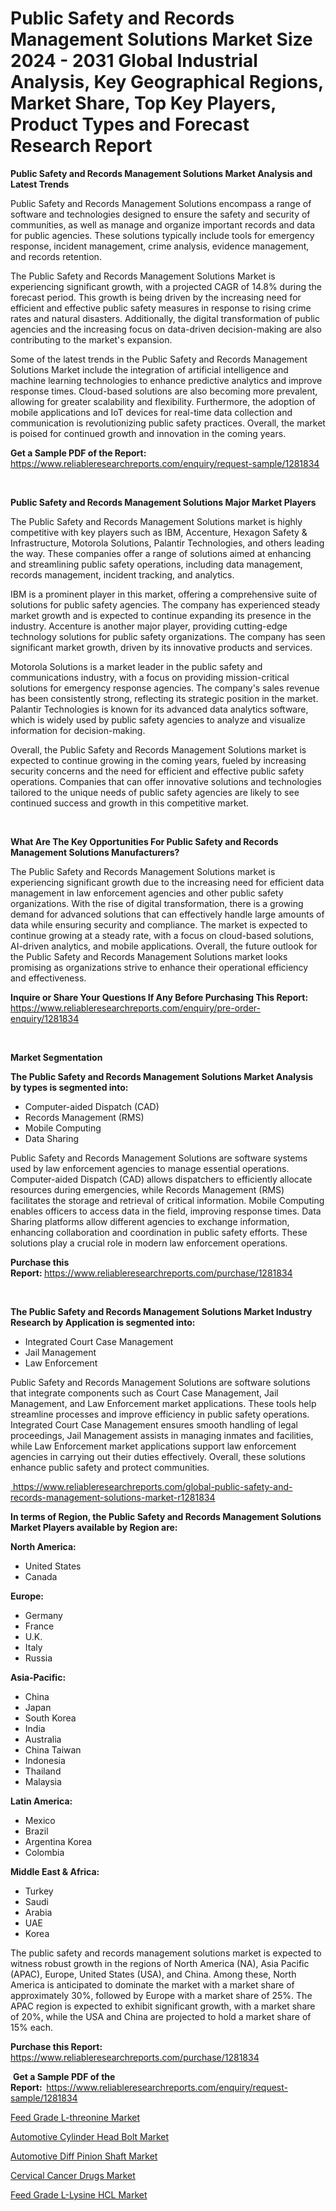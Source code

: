 <p><h1>Public Safety and Records Management Solutions Market Size 2024 - 2031 Global Industrial Analysis, Key Geographical Regions, Market Share, Top Key Players, Product Types and Forecast Research Report</h1></p><p><strong>Public Safety and Records Management Solutions Market Analysis and Latest Trends</strong></p>
<p><p>Public Safety and Records Management Solutions encompass a range of software and technologies designed to ensure the safety and security of communities, as well as manage and organize important records and data for public agencies. These solutions typically include tools for emergency response, incident management, crime analysis, evidence management, and records retention.</p><p>The Public Safety and Records Management Solutions Market is experiencing significant growth, with a projected CAGR of 14.8% during the forecast period. This growth is being driven by the increasing need for efficient and effective public safety measures in response to rising crime rates and natural disasters. Additionally, the digital transformation of public agencies and the increasing focus on data-driven decision-making are also contributing to the market's expansion.</p><p>Some of the latest trends in the Public Safety and Records Management Solutions Market include the integration of artificial intelligence and machine learning technologies to enhance predictive analytics and improve response times. Cloud-based solutions are also becoming more prevalent, allowing for greater scalability and flexibility. Furthermore, the adoption of mobile applications and IoT devices for real-time data collection and communication is revolutionizing public safety practices. Overall, the market is poised for continued growth and innovation in the coming years.</p></p>
<p><strong>Get a Sample PDF of the Report:&nbsp;</strong> <a href="https://www.reliableresearchreports.com/enquiry/request-sample/1281834">https://www.reliableresearchreports.com/enquiry/request-sample/1281834</a></p>
<p>&nbsp;</p>
<p><strong>Public Safety and Records Management Solutions Major Market Players</strong></p>
<p><p>The Public Safety and Records Management Solutions market is highly competitive with key players such as IBM, Accenture, Hexagon Safety & Infrastructure, Motorola Solutions, Palantir Technologies, and others leading the way. These companies offer a range of solutions aimed at enhancing and streamlining public safety operations, including data management, records management, incident tracking, and analytics.</p><p>IBM is a prominent player in this market, offering a comprehensive suite of solutions for public safety agencies. The company has experienced steady market growth and is expected to continue expanding its presence in the industry. Accenture is another major player, providing cutting-edge technology solutions for public safety organizations. The company has seen significant market growth, driven by its innovative products and services.</p><p>Motorola Solutions is a market leader in the public safety and communications industry, with a focus on providing mission-critical solutions for emergency response agencies. The company's sales revenue has been consistently strong, reflecting its strategic position in the market. Palantir Technologies is known for its advanced data analytics software, which is widely used by public safety agencies to analyze and visualize information for decision-making.</p><p>Overall, the Public Safety and Records Management Solutions market is expected to continue growing in the coming years, fueled by increasing security concerns and the need for efficient and effective public safety operations. Companies that can offer innovative solutions and technologies tailored to the unique needs of public safety agencies are likely to see continued success and growth in this competitive market.</p></p>
<p>&nbsp;</p>
<p><strong>What Are The Key Opportunities For Public Safety and Records Management Solutions Manufacturers?</strong></p>
<p><p>The Public Safety and Records Management Solutions market is experiencing significant growth due to the increasing need for efficient data management in law enforcement agencies and other public safety organizations. With the rise of digital transformation, there is a growing demand for advanced solutions that can effectively handle large amounts of data while ensuring security and compliance. The market is expected to continue growing at a steady rate, with a focus on cloud-based solutions, AI-driven analytics, and mobile applications. Overall, the future outlook for the Public Safety and Records Management Solutions market looks promising as organizations strive to enhance their operational efficiency and effectiveness.</p></p>
<p><strong>Inquire or Share Your Questions If Any Before Purchasing This Report:</strong> <a href="https://www.reliableresearchreports.com/enquiry/pre-order-enquiry/1281834">https://www.reliableresearchreports.com/enquiry/pre-order-enquiry/1281834</a></p>
<p>&nbsp;</p>
<p><strong>Market Segmentation</strong></p>
<p><strong>The Public Safety and Records Management Solutions Market Analysis by types is segmented into:</strong></p>
<p><ul><li>Computer-aided Dispatch (CAD)</li><li>Records Management (RMS)</li><li>Mobile Computing</li><li>Data Sharing</li></ul></p>
<p><p>Public Safety and Records Management Solutions are software systems used by law enforcement agencies to manage essential operations. Computer-aided Dispatch (CAD) allows dispatchers to efficiently allocate resources during emergencies, while Records Management (RMS) facilitates the storage and retrieval of critical information. Mobile Computing enables officers to access data in the field, improving response times. Data Sharing platforms allow different agencies to exchange information, enhancing collaboration and coordination in public safety efforts. These solutions play a crucial role in modern law enforcement operations.</p></p>
<p><strong>Purchase this Report:&nbsp;</strong><a href="https://www.reliableresearchreports.com/purchase/1281834">https://www.reliableresearchreports.com/purchase/1281834</a></p>
<p>&nbsp;</p>
<p><strong>The Public Safety and Records Management Solutions Market Industry Research by Application is segmented into:</strong></p>
<p><ul><li>Integrated Court Case Management</li><li>Jail Management</li><li>Law Enforcement</li></ul></p>
<p><p>Public Safety and Records Management Solutions are software solutions that integrate components such as Court Case Management, Jail Management, and Law Enforcement market applications. These tools help streamline processes and improve efficiency in public safety operations. Integrated Court Case Management ensures smooth handling of legal proceedings, Jail Management assists in managing inmates and facilities, while Law Enforcement market applications support law enforcement agencies in carrying out their duties effectively. Overall, these solutions enhance public safety and protect communities.</p></p>
<p><a href="https://www.reliableresearchreports.com/global-public-safety-and-records-management-solutions-market-r1281834">&nbsp;https://www.reliableresearchreports.com/global-public-safety-and-records-management-solutions-market-r1281834</a></p>
<p><strong>In terms of Region, the Public Safety and Records Management Solutions Market Players available by Region are:</strong></p>
<p>
    <p> <strong> North America: </strong>
        <ul>
            <li>United States</li>
            <li>Canada</li>
        </ul>
        </p> 
    <p> <strong> Europe: </strong>
        <ul>
            <li>Germany</li>
            <li>France</li>
            <li>U.K.</li>
            <li>Italy</li>
            <li>Russia</li>
        </ul>
        </p> 
    <p> <strong> Asia-Pacific: </strong>
        <ul>
            <li>China</li>
            <li>Japan</li>
            <li>South Korea</li>
            <li>India</li>
            <li>Australia</li>
            <li>China Taiwan</li>
            <li>Indonesia</li>
            <li>Thailand</li>
            <li>Malaysia</li>
        </ul>
        </p> 
    <p> <strong> Latin America: </strong>
        <ul>
            <li>Mexico</li>
            <li>Brazil</li>
            <li>Argentina Korea</li>
            <li>Colombia</li>
        </ul>
        </p> 
    <p> <strong> Middle East & Africa: </strong>
        <ul>
            <li>Turkey</li>
            <li>Saudi</li>
            <li>Arabia</li>
            <li>UAE</li>
            <li>Korea</li>
        </ul>
    </p>
    </p>
<p><p>The public safety and records management solutions market is expected to witness robust growth in the regions of North America (NA), Asia Pacific (APAC), Europe, United States (USA), and China. Among these, North America is anticipated to dominate the market with a market share of approximately 30%, followed by Europe with a market share of 25%. The APAC region is expected to exhibit significant growth, with a market share of 20%, while the USA and China are projected to hold a market share of 15% each.</p></p>
<p><strong>Purchase this Report: </strong><a href="https://www.reliableresearchreports.com/purchase/1281834">https://www.reliableresearchreports.com/purchase/1281834</a></p>
<p>&nbsp;<strong>Get a Sample PDF of the Report:&nbsp;&nbsp;</strong><a href="https://www.reliableresearchreports.com/enquiry/request-sample/1281834">https://www.reliableresearchreports.com/enquiry/request-sample/1281834</a></p>
<p><strong></strong></p>
<p><p><a href="https://github.com/msbsaifansami/Market-Research-Report-List-1/blob/main/feed-grade-l-threonine-market.md">Feed Grade L-threonine Market</a></p><p><a href="https://www.linkedin.com/pulse/global-automotive-cylinder-head-bolt-market-projected-atnzc">Automotive Cylinder Head Bolt Market</a></p><p><a href="https://www.linkedin.com/pulse/navigating-global-automotive-diff-pinion-shaft-market-landscape-mgnsc">Automotive Diff Pinion Shaft Market</a></p><p><a href="https://issuu.com/reportprime-2/docs/cervical-cancer-drugs-market-size-2030.pptx">Cervical Cancer Drugs Market</a></p><p><a href="https://github.com/EveKerluke2023/Market-Research-Report-List-2/blob/main/feed-grade-l-lysine-hcl-market.md">Feed Grade L-Lysine HCL Market</a></p></p>